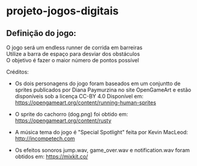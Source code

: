 # projeto-jogos-digitais

## Definição do jogo:
O jogo será um endless runner de corrida em barreiras  
Utilize a barra de espaço para desviar dos obstáculos  
O objetivo é fazer o maior número de pontos possível  


Créditos:
- Os dois personagens do jogo foram baseados em um conjuntto de sprites publicados por Diana Paymurzina no site OpenGameArt e estão disponíveis sob a licença CC-BY 4.0
Disponível em: https://opengameart.org/content/running-human-sprites  

- O sprite do cachorro (dog.png) foi obtido em: https://opengameart.org/content/rusty  

- A música tema do jogo é "Special Spotlight" feita por Kevin MacLeod: http://incompetech.com  

- Os efeitos sonoros jump.wav, game_over.wav e notification.wav foram obtidos em: https://mixkit.co/  